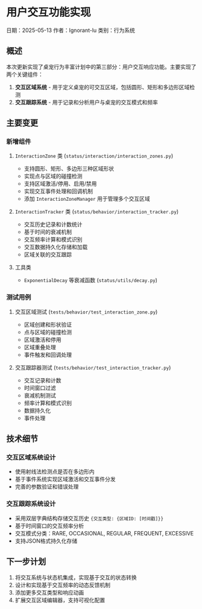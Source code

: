 # 用户交互功能实现

日期：2025-05-13
作者：Ignorant-lu
类别：行为系统

## 概述

本次更新实现了桌宠行为丰富计划中的第三部分：用户交互响应功能。主要实现了两个关键组件：

1. **交互区域系统** - 用于定义桌宠的可交互区域，包括圆形、矩形和多边形区域检测
2. **交互跟踪系统** - 用于记录和分析用户与桌宠的交互模式和频率

## 主要变更

### 新增组件

1. `InteractionZone` 类 (`status/interaction/interaction_zones.py`)
   - 支持圆形、矩形、多边形三种区域形状
   - 实现点与区域的碰撞检测
   - 支持区域激活/停用、启用/禁用
   - 实现交互事件处理和回调机制
   - 添加 `InteractionZoneManager` 用于管理多个交互区域

2. `InteractionTracker` 类 (`status/behavior/interaction_tracker.py`)
   - 交互历史记录和计数统计
   - 基于时间的衰减机制
   - 交互频率计算和模式识别
   - 交互数据持久化存储和加载
   - 区域关联的交互跟踪

3. 工具类
   - `ExponentialDecay` 等衰减函数 (`status/utils/decay.py`)

### 测试用例

1. 交互区域测试 (`tests/behavior/test_interaction_zone.py`)
   - 区域创建和形状验证
   - 点与区域的碰撞检测
   - 区域激活和停用
   - 区域重叠处理
   - 事件触发和回调处理

2. 交互跟踪器测试 (`tests/behavior/test_interaction_tracker.py`)
   - 交互记录和计数
   - 时间窗口过滤
   - 衰减机制测试
   - 频率计算和模式识别
   - 数据持久化
   - 事件处理

## 技术细节

### 交互区域系统设计

- 使用射线法检测点是否在多边形内
- 基于事件系统实现区域激活和交互事件分发
- 完善的参数验证和错误处理

### 交互跟踪系统设计

- 采用双层字典结构存储交互历史 `{交互类型: {区域ID: [时间戳]}}`
- 基于时间窗口的交互频率分析
- 交互模式分类：RARE, OCCASIONAL, REGULAR, FREQUENT, EXCESSIVE
- 支持JSON格式持久化存储

## 下一步计划

1. 将交互系统与状态机集成，实现基于交互的状态转换
2. 设计和实现基于交互频率的动态反馈机制
3. 添加更多交互类型和响应动画
4. 扩展交互区域编辑器，支持可视化配置 